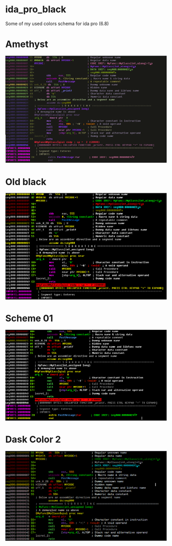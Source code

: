 # ida_pro_black
Some of my used colors schema for ida pro (6.8)

# Amethyst
![alt text](https://github.com/computerline1z/ida_pro_black/raw/master/Amethyst/amethyst.png)
# Old black
![alt text](https://github.com/computerline1z/ida_pro_black/raw/master/Old%20Black/black.png)
# Scheme 01
![alt text](https://github.com/computerline1z/ida_pro_black/raw/master/Scheme%2001/black_scheme.png)
# Dask Color 2
![alt text](https://github.com/computerline1z/ida_pro_black/raw/master/dask_color2/shot.png)
